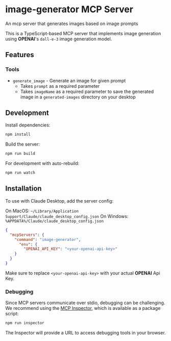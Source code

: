 # image-generator MCP Server

An mcp server that generates images based on image prompts

This is a TypeScript-based MCP server that implements image generation using **OPENAI**'s `dall-e-3` image generation model.

## Features

### Tools
- `generate_image` - Generate an image for given prompt
  - Takes `prompt` as a required parameter
  - Takes `imageName` as a required parameter to save the generated image in a `generated-images` directory on your desktop

## Development

Install dependencies:
```bash
npm install
```

Build the server:
```bash
npm run build
```

For development with auto-rebuild:
```bash
npm run watch
```

## Installation

To use with Claude Desktop, add the server config:

On MacOS: `~/Library/Application Support/Claude/claude_desktop_config.json`
On Windows: `%APPDATA%/Claude/claude_desktop_config.json`

```json
{
  "mcpServers": {
    "command": "image-generator",
      "env": {
        "OPENAI_API_KEY": "<your-openai-api-key>"
    }
  }
}
```
Make sure to replace `<your-openai-api-key>` with your actual **OPENAI** Api Key.

### Debugging

Since MCP servers communicate over stdio, debugging can be challenging. We recommend using the [MCP Inspector](https://github.com/modelcontextprotocol/inspector), which is available as a package script:

```bash
npm run inspector
```

The Inspector will provide a URL to access debugging tools in your browser.
